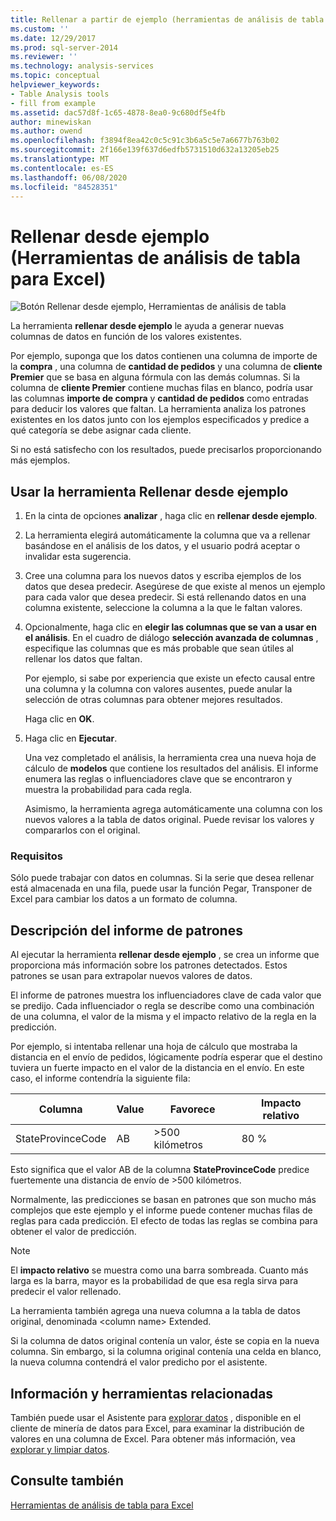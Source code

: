 ```yaml
---
title: Rellenar a partir de ejemplo (herramientas de análisis de tabla para Excel) | Microsoft Docs
ms.custom: ''
ms.date: 12/29/2017
ms.prod: sql-server-2014
ms.reviewer: ''
ms.technology: analysis-services
ms.topic: conceptual
helpviewer_keywords:
- Table Analysis tools
- fill from example
ms.assetid: dac57d8f-1c65-4878-8ea0-9c680df5e4fb
author: minewiskan
ms.author: owend
ms.openlocfilehash: f3894f8ea42c0c5c91c3b6a5c5e7a6677b763b02
ms.sourcegitcommit: 2f166e139f637d6edfb5731510d632a13205eb25
ms.translationtype: MT
ms.contentlocale: es-ES
ms.lasthandoff: 06/08/2020
ms.locfileid: "84528351"
---
```

# <a name="fill-from-example-table-analysis-tools-for-excel"></a>Rellenar desde ejemplo (Herramientas de análisis de tabla para Excel)
  ![Botón Rellenar desde ejemplo, Herramientas de análisis de tabla](media/tat-fillex.gif "Botón Rellenar desde ejemplo, Herramientas de análisis de tabla")  
  
 La herramienta **rellenar desde ejemplo** le ayuda a generar nuevas columnas de datos en función de los valores existentes.  
  
 Por ejemplo, suponga que los datos contienen una columna de importe de la **compra** , una columna de **cantidad de pedidos** y una columna de **cliente Premier** que se basa en alguna fórmula con las demás columnas. Si la columna de **cliente Premier** contiene muchas filas en blanco, podría usar las columnas **importe de compra** y **cantidad de pedidos** como entradas para deducir los valores que faltan. La herramienta analiza los patrones existentes en los datos junto con los ejemplos especificados y predice a qué categoría se debe asignar cada cliente.  
  
 Si no está satisfecho con los resultados, puede precisarlos proporcionando más ejemplos.  
  
## <a name="using-the-fill-from-example-tool"></a>Usar la herramienta Rellenar desde ejemplo  
  
1.  En la cinta de opciones **analizar** , haga clic en **rellenar desde ejemplo**.  
  
2.  La herramienta elegirá automáticamente la columna que va a rellenar basándose en el análisis de los datos, y el usuario podrá aceptar o invalidar esta sugerencia.  
  
3.  Cree una columna para los nuevos datos y escriba ejemplos de los datos que desea predecir. Asegúrese de que existe al menos un ejemplo para cada valor que desea predecir. Si está rellenando datos en una columna existente, seleccione la columna a la que le faltan valores.  
  
4.  Opcionalmente, haga clic en **elegir las columnas que se van a usar en el análisis**. En el cuadro de diálogo **selección avanzada de columnas** , especifique las columnas que es más probable que sean útiles al rellenar los datos que faltan.  
  
     Por ejemplo, si sabe por experiencia que existe un efecto causal entre una columna y la columna con valores ausentes, puede anular la selección de otras columnas para obtener mejores resultados.  
  
     Haga clic en **OK**.  
  
5.  Haga clic en **Ejecutar**.  
  
     Una vez completado el análisis, la herramienta crea una nueva hoja de cálculo de **modelos** que contiene los resultados del análisis. El informe enumera las reglas o influenciadores clave que se encontraron y muestra la probabilidad para cada regla.  
  
     Asimismo, la herramienta agrega automáticamente una columna con los nuevos valores a la tabla de datos original. Puede revisar los valores y compararlos con el original.  
  
### <a name="requirements"></a>Requisitos  
 Sólo puede trabajar con datos en columnas. Si la serie que desea rellenar está almacenada en una fila, puede usar la función Pegar, Transponer de Excel para cambiar los datos a un formato de columna.  
  
## <a name="understanding-the-pattern-report"></a>Descripción del informe de patrones  
 Al ejecutar la herramienta **rellenar desde ejemplo** , se crea un informe que proporciona más información sobre los patrones detectados. Estos patrones se usan para extrapolar nuevos valores de datos.  
  
 El informe de patrones muestra los influenciadores clave de cada valor que se predijo. Cada influenciador o regla se describe como una combinación de una columna, el valor de la misma y el impacto relativo de la regla en la predicción.  
  
 Por ejemplo, si intentaba rellenar una hoja de cálculo que mostraba la distancia en el envío de pedidos, lógicamente podría esperar que el destino tuviera un fuerte impacto en el valor de la distancia en el envío. En este caso, el informe contendría la siguiente fila:  
  
|Columna|Value|Favorece|Impacto relativo|  
|------------|-----------|------------|---------------------|  
|StateProvinceCode|AB|>500 kilómetros|80 %|  
  
 Esto significa que el valor AB de la columna **StateProvinceCode** predice fuertemente una distancia de envío de >500 kilómetros.  
  
 Normalmente, las predicciones se basan en patrones que son mucho más complejos que este ejemplo y el informe puede contener muchas filas de reglas para cada predicción. El efecto de todas las reglas se combina para obtener el valor de predicción.  
  
> [!NOTE]  
>  El **impacto relativo** se muestra como una barra sombreada. Cuanto más larga es la barra, mayor es la probabilidad de que esa regla sirva para predecir el valor rellenado.  
  
 La herramienta también agrega una nueva columna a la tabla de datos original, denominada \<column name> Extended.  
  
 Si la columna de datos original contenía un valor, éste se copia en la nueva columna. Sin embargo, si la columna original contenía una celda en blanco, la nueva columna contendrá el valor predicho por el asistente.  
  
## <a name="related-tools-and-information"></a>Información y herramientas relacionadas  
 También puede usar el Asistente para [explorar datos](explore-data-sql-server-data-mining-add-ins.md) , disponible en el cliente de minería de datos para Excel, para examinar la distribución de valores en una columna de Excel. Para obtener más información, vea [explorar y limpiar datos](exploring-and-cleaning-data.md).  
  
## <a name="see-also"></a>Consulte también  
 [Herramientas de análisis de tabla para Excel](table-analysis-tools-for-excel.md)  
  
  
